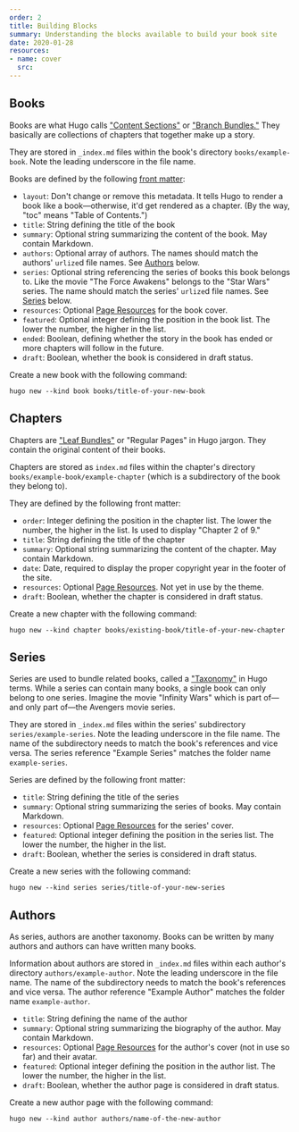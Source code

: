 ```yaml
---
order: 2
title: Building Blocks
summary: Understanding the blocks available to build your book site
date: 2020-01-28
resources:
- name: cover
  src: 
---
```


## Books

Books are what Hugo calls ["Content Sections"](https://gohugo.io/content-management/sections/) or ["Branch Bundles."](https://gohugo.io/content-management/page-bundles/) They basically are collections of chapters that together make up a story.

They are stored in ``_index.md`` files within the book's directory ``books/example-book``. Note the leading underscore in the file name.

Books are defined by the following [front matter](https://gohugo.io/content-management/front-matter/):

* ``layout``: Don't change or remove this metadata. It tells Hugo to render a book like a book—otherwise, it'd get rendered as a chapter. (By the way, "toc" means "Table of Contents.")
* ``title``: String defining the title of the book
* ``summary``: Optional string summarizing the content of the book. May contain Markdown.
* ``authors``: Optional array of authors. The names should match the authors' ``urlize``d file names. See [Authors](#authors) below.
* ``series``: Optional string referencing the series of books this book belongs to. Like the movie "The Force Awakens" belongs to the "Star Wars" series. The name should match the series' ``urlize``d file names. See [Series](#series) below.
* ``resources``: Optional [Page Resources](https://gohugo.io/content-management/page-resources/) for the book cover.
* ``featured``: Optional integer defining the position in the book list. The lower the number, the higher in the list.
* ``ended``: Boolean, defining whether the story in the book has ended or more chapters will follow in the future.
* ``draft``: Boolean, whether the book is considered in draft status.

Create a new book with the following command:

```
hugo new --kind book books/title-of-your-new-book
```

## Chapters

Chapters are ["Leaf Bundles"](https://gohugo.io/content-management/page-bundles/) or "Regular Pages" in Hugo jargon. They contain the original content of their books.

Chapters are stored as ``index.md`` files within the chapter's directory ``books/example-book/example-chapter`` (which is a subdirectory of the book they belong to). 

They are defined by the following front matter:

* ``order``: Integer defining the position in the chapter list. The lower the number, the higher in the list. Is used to display "Chapter 2 of 9."
* ``title``: String defining the title of the chapter
* ``summary``: Optional string summarizing the content of the chapter. May contain Markdown.
* ``date``: Date, required to display the proper copyright year in the footer of the site.
* ``resources``: Optional [Page Resources](https://gohugo.io/content-management/page-resources/). Not yet in use by the theme.
* ``draft``: Boolean, whether the chapter is considered in draft status.

Create a new chapter with the following command:

```
hugo new --kind chapter books/existing-book/title-of-your-new-chapter
```

## Series

Series are used to bundle related books, called a ["Taxonomy"](https://gohugo.io/content-management/taxonomies/) in Hugo terms. While a series can contain many books, a single book can only belong to one series. Imagine the movie "Infinity Wars" which is part of—and only part of—the Avengers movie series.

They are stored in ``_index.md`` files within the series' subdirectory ``series/example-series``. Note the leading underscore in the file name. The name of the subdirectory needs to match the book's references and vice versa. The series reference "Example Series" matches the folder name ``example-series``.

Series are defined by the following front matter:

* ``title``: String defining the title of the series
* ``summary``: Optional string summarizing the series of books. May contain Markdown.
* ``resources``: Optional [Page Resources](https://gohugo.io/content-management/page-resources/) for the series' cover.
* ``featured``: Optional integer defining the position in the series list. The lower the number, the higher in the list.
* ``draft``: Boolean, whether the series is considered in draft status.

Create a new series with the following command:

```
hugo new --kind series series/title-of-your-new-series
```

## Authors

As series, authors are another taxonomy. Books can be written by many authors and authors can have written many books.

Information about authors are stored in ``_index.md`` files within each author's directory ``authors/example-author``. Note the leading underscore in the file name. The name of the subdirectory needs to match the book's references and vice versa. The author reference "Example Author" matches the folder name ``example-author``.

* ``title``: String defining the name of the author
* ``summary``: Optional string summarizing the biography of the author. May contain Markdown.
* ``resources``: Optional [Page Resources](https://gohugo.io/content-management/page-resources/) for the author's cover (not in use so far) and their avatar.
* ``featured``: Optional integer defining the position in the author list. The lower the number, the higher in the list.
* ``draft``: Boolean, whether the author page is considered in draft status.

Create a new author page with the following command:

```
hugo new --kind author authors/name-of-the-new-author
```
